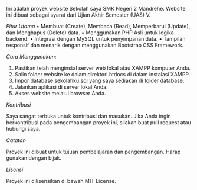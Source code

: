 Ini adalah proyek website Sekolah saya SMK Negeri 2 Mandrehe. Website ini dibuat sebagai syarat dari Ujian Akhir Semester (UAS) V.

*Fitur Utama*
• Membuat (Create), Membaca (Read), Memperbarui (Update), dan Menghapus (Delete) data.
• Menggunakan PHP Asli untuk logika backend.
• Integrasi dengan MySQL untuk penyimpanan data.
• Tampilan responsif dan menarik dengan menggunakan Bootstrap CSS Framework.

*Cara Menggunakan:*
1. Pastikan telah menginstal server web lokal atau XAMPP komputer Anda.
2. Salin folder website ke dalam direktori htdocs di dalam instalasi XAMPP.
3. Impor database sekolahku.sql yang saya sediakan di folder database.
4. Jalankan aplikasi di server lokal Anda.
5. Akses website melalui browser Anda.

*Kontribusi*

Saya sangat terbuka untuk kontribusi dan masukan. Jika Anda ingin berkontribusi pada pengembangan proyek ini, silakan buat pull request atau hubungi saya.

*Catatan*

Proyek ini dibuat untuk tujuan pembelajaran dan pengembangan. Harap gunakan dengan bijak.

*Lisensi*

Proyek ini dilisensikan di bawah MIT License.



